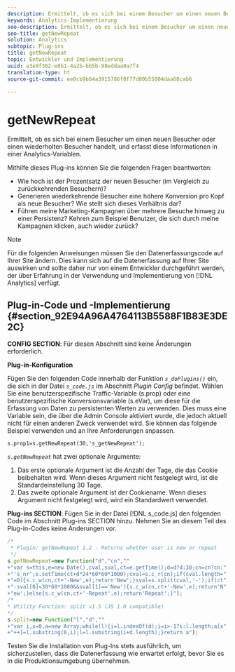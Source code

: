 ```yaml
---
description: Ermittelt, ob es sich bei einem Besucher um einen neuen Besucher oder einen wiederholten Besucher handelt, und erfasst diese Informationen in einer Analytics-Variablen.
keywords: Analytics-Implementierung
seo-description: Ermittelt, ob es sich bei einem Besucher um einen neuen Besucher oder einen wiederholten Besucher handelt, und erfasst diese Informationen in einer Analytics-Variablen.
seo-title: getNewRepeat
solution: Analytics
subtopic: Plug-ins
title: getNewRepeat
topic: Entwickler und Implementierung
uuid: e3e9f362-e0b1-4a2b-bb5b-98eddaa0a7f4
translation-type: ht
source-git-commit: ee0cb9b64a3915786f8f77d80b55004daa68cab6

---
```



# getNewRepeat

Ermittelt, ob es sich bei einem Besucher um einen neuen Besucher oder einen wiederholten Besucher handelt, und erfasst diese Informationen in einer Analytics-Variablen.

Mithilfe dieses Plug-ins können Sie die folgenden Fragen beantworten:

* Wie hoch ist der Prozentsatz der neuen Besucher (im Vergleich zu zurückkehrenden Besuchern)?
* Generieren wiederkehrende Besucher eine höhere Konversion pro Kopf als neue Besucher? Wie stellt sich dieses Verhältnis dar?
* Führen meine Marketing-Kampagnen über mehrere Besuche hinweg zu einer Persistenz? Kehren zum Beispiel Benutzer, die sich durch meine Kampagnen klicken, auch wieder zurück?

>[!NOTE]
>
>Für die folgenden Anweisungen müssen Sie den Datenerfassungscode auf Ihrer Site ändern. Dies kann sich auf die Datenerfassung auf Ihrer Site auswirken und sollte daher nur von einem Entwickler durchgeführt werden, der über Erfahrung in der Verwendung und Implementierung von [!DNL Analytics] verfügt.

## Plug-in-Code und -Implementierung {#section_92E94A96A4764113B5588F1B83E3DE2C}

**CONFIG SECTION**: Für diesen Abschnitt sind keine Änderungen erforderlich.

**Plug-in-Konfiguration**

Fügen Sie den folgenden Code innerhalb der Funktion *`s_doPlugins()`* ein, die sich in der Datei *`s_code.js`* im Abschnitt *Plugin Config* befindet. Wählen Sie eine benutzerspezifische Traffic-Variable (s.prop) oder eine benutzerspezifische Konversionsvariable (s.eVar), um diese für die Erfassung von Daten zu persistenten Werten zu verwenden. Dies muss eine Variable sein, die über die Admin Console aktiviert wurde, die jedoch aktuell nicht für einen anderen Zweck verwendet wird. Sie können das folgende Beispiel verwenden und an Ihre Anforderungen anpassen.

`s.prop1=s.getNewRepeat(30,'s_getNewRepeat');`

*`s.getNewRepeat`* hat zwei optionale Argumente:

1. Das erste optionale Argument ist die Anzahl der Tage, die das Cookie beibehalten wird. Wenn dieses Argument nicht festgelegt wird, ist die Standardeinstellung 30 Tage.
1. Das zweite optionale Argument ist der Cookiename. Wenn dieses Argument nicht festgelegt wird, wird ein Standardwert verwendet.

**Plug-ins SECTION**: Fügen Sie in der Datei [!DNL s_code.js] den folgenden Code im Abschnitt Plug-ins SECTION hinzu. Nehmen Sie an diesem Teil des Plug-in-Codes keine Änderungen vor.

```js
/* 
 * Plugin: getNewRepeat 1.2 - Returns whether user is new or repeat 
 */ 
s.getNewRepeat=new Function("d","cn","" 
+"var s=this,e=new Date(),cval,sval,ct=e.getTime();d=d?d:30;cn=cn?cn:" 
+"'s_nr';e.setTime(ct+d*24*60*60*1000);cval=s.c_r(cn);if(cval.length=" 
+"=0){s.c_w(cn,ct+'-New',e);return'New';}sval=s.split(cval,'-');if(ct" 
+"-sval[0]<30*60*1000&&sval[1]=='New'){s.c_w(cn,ct+'-New',e);return'N" 
+"ew';}else{s.c_w(cn,ct+'-Repeat',e);return'Repeat';}"); 
/* 
* Utility Function: split v1.5 (JS 1.0 compatible) 
*/ 
s.split=new Function("l","d","" 
+"var i,x=0,a=new Array;while(l){i=l.indexOf(d);i=i>-1?i:l.length;a[x" 
+"++]=l.substring(0,i);l=l.substring(i+d.length);}return a");
```

Testen Sie die Installation von Plug-Ins stets ausführlich, um sicherzustellen, dass die Datenerfassung wie erwartet erfolgt, bevor Sie es in die Produktionsumgebung übernehmen.
